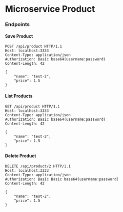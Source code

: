 # Microservice Product

### Endpoints

#### Save Product

````
POST /api/product HTTP/1.1
Host: localhost:3333
Content-Type: application/json
Authorization: Basic base64(username:password)
Content-Length: 42

{
    "name": "test-2",
    "price": 1.5
}
````

#### List Products

````
GET /api/product HTTP/1.1
Host: localhost:3333
Content-Type: application/json
Authorization: Basic base64(username:password)
Content-Length: 42

{
    "name": "test-2",
    "price": 1.5
}
````

#### Delete Product

````
DELETE /api/product/2 HTTP/1.1
Host: localhost:3333
Content-Type: application/json
Authorization: Basic Basic base64(username:password)
Content-Length: 42

{
    "name": "test-2",
    "price": 1.5
}
````